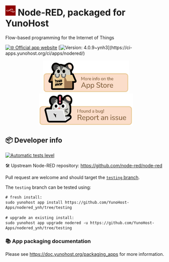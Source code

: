 <!--
N.B.: This README was automatically generated by <https://github.com/YunoHost/apps_tools/blob/main/readme_generator>
It shall NOT be edited by hand.
-->

<h1>
  <img src="https://raw.githubusercontent.com/YunoHost/apps/main/logos/nodered.png" width="32px" alt="Logo of Node-RED">
  Node-RED, packaged for YunoHost
</h1>

Flow-based programming for the Internet of Things

[![🌐 Official app website](https://img.shields.io/badge/Official_app_website-darkgreen?style=for-the-badge)](https://nodered.org)
[![Version: 4.0.9~ynh3](https://img.shields.io/badge/Version-4.0.9~ynh3-rgba(0,150,0,1)?style=for-the-badge)](https://ci-apps.yunohost.org/ci/apps/nodered/)

<div align="center">
<a href="https://apps.yunohost.org/app/nodered"><img height="100px" src="https://github.com/YunoHost/yunohost-artwork/raw/refs/heads/main/badges/neopossum-badges/badge_more_info_on_the_appstore.svg"/></a>
<a href="https://github.com/YunoHost-Apps/nodered_ynh/issues"><img height="100px" src="https://github.com/YunoHost/yunohost-artwork/raw/refs/heads/main/badges/neopossum-badges/badge_report_an_issue.svg"/></a>
</div>

## 📦 Developer info

[![Automatic tests level](https://apps.yunohost.org/badge/cilevel/nodered)](https://ci-apps.yunohost.org/ci/apps/nodered/)

🛠️ Upstream Node-RED repository: <https://github.com/node-red/node-red>

Pull request are welcome and should target the [`testing` branch](https://github.com/YunoHost-Apps/nodered_ynh/tree/testing).

The `testing` branch can be tested using:
```
# fresh install:
sudo yunohost app install https://github.com/YunoHost-Apps/nodered_ynh/tree/testing

# upgrade an existing install:
sudo yunohost app upgrade nodered -u https://github.com/YunoHost-Apps/nodered_ynh/tree/testing
```

### 📚 App packaging documentation

Please see <https://doc.yunohost.org/packaging_apps> for more information.
